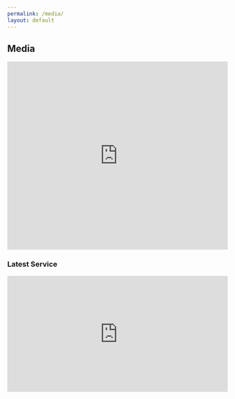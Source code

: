 ```yaml
---
permalink: /media/
layout: default
---
```


## Media

<div class="container py-3">
    <iframe src="https://www.podbean.com/media/player/multi?playlist=http%3A%2F%2Fplaylist.podbean.com%2F11234490%2Fplaylist_multi.xml&amp;vjs=1&amp;size=430&amp;skin=4&amp;episode_list_bg=%23ffffff&amp;bg_left=%23000000&amp;bg_mid=%230c5056&amp;bg_right=%232a1844&amp;podcast_title_color=%23c4c4c4&amp;episode_title_color=%23ffffff&amp;auto=0&amp;share=1&amp;fonts=Helvetica&amp;download=1&amp;rtl=0&amp;show_playlist_recent_number=10" title="The Well Church" width="100%" height="430" scrolling="no" style="border: none;"></iframe>
</div>

### Latest Service

<div class="container py-3">
    <iframe width="100%" height="265" src="https://clyp.it/g4suackv/widget" frameborder="0"></iframe>
</div>

